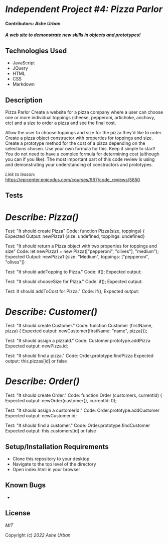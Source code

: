 # _Independent Project #4: Pizza Parlor_

#### Contributors: _Ashe Urban_

#### _A web site to demonstrate new skills in objects and prototypes!_


## Technologies Used

* JavaScript
* JQuery
* HTML
* CSS
* Markdown


## Description
Pizza Parlor
Create a website for a pizza company where a user can choose one or more individual toppings (cheese, pepperoni, artichoke, anchovy, etc) and a size to order a pizza and see the final cost.

Allow the user to choose toppings and size for the pizza they'd like to order.
Create a pizza object constructor with properties for toppings and size.
Create a prototype method for the cost of a pizza depending on the selections chosen. Use your own formula for this.
Keep it simple to start! You do not need to have a complex formula for determining cost (although you can if you like). The most important part of this code review is using and demonstrating your understanding of constructors and prototypes.

_Link to lesson:_ https://epicenter.epicodus.com/courses/967/code_reviews/5850

## Tests
# _Describe: Pizza()_

Test: "It should create Pizza"
Code: function Pizza(size, toppings) {
Expected Output: newPizza1 {size: undefined, toppings: undefined}

Test: "It should return a Pizza object with two properties for toppings and size"
Code: let newPizza1 = new Pizza(["pepperoni", "olives"], "medium");
Expected Output: newPizza1 {size: "Medium", toppings: ["pepperoni", "olives"]}

Test: "It should addTopping to Pizza."
Code: if();
Expected output: 

Test: "It should chooseSize for Pizza."
Code: if();
Expected output:

Test: It should addToCost for Pizza."
Code: if();
Expected output:

# _Describe: Customer()_

Test: "It should create Customer."
Code: function Customer (firstName, pizza) {
Expexted output: newCustomer(firstName: "name", pizza{});

Test: "It should assign a pizzaId."
Code: Customer.prototype.addPizza
Expected output: newPizza.id;

Test: "It should find a pizza."
Code: Order.prototype.findPizza
Expected output: this.pizzas[id] or false

# _Describe: Order()_

Test: "It should create Order."
Code: function Order (customers, currentId) {
Expected output: newOrder(customer{}, currentId: 0);

Test: "It should assign a customerId."
Code: Order.prototype.addCustomer
Expected output: newCustomer.id;

Test: "It should find a customer."
Code: Order.prototype.findCustomer
Expected output: this.customers[id] or false



## Setup/Installation Requirements

* Clone this repository to your desktop
* Navigate to the top level of the directory
* Open index.html in your browser

## Known Bugs

*


## License

_MIT_

Copyright (c) _2022_ _Ashe Urban_
